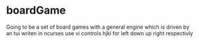 # boardGame

Going to be a set of board games with a general engine which is driven by an tui writen in ncurses
use vi controls hjkl for left down up right respectivly

